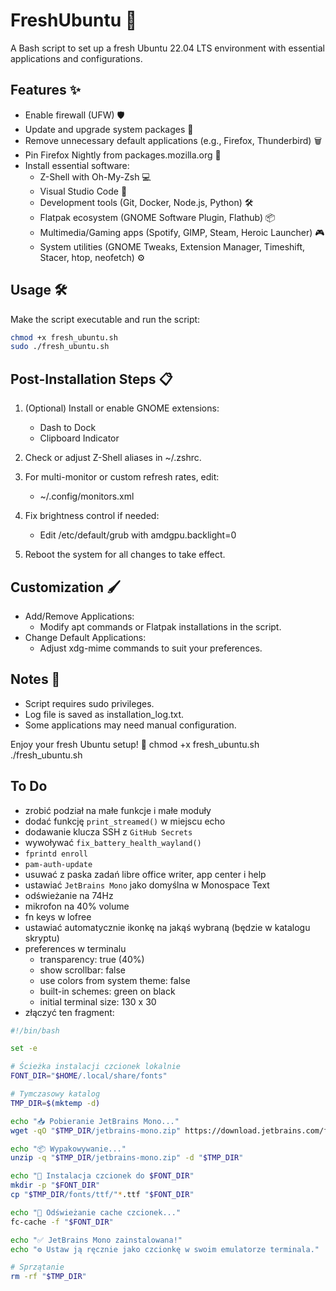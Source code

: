 # FreshUbuntu 🐧

A Bash script to set up a fresh Ubuntu 22.04 LTS environment with essential applications and configurations.

## Features ✨

- Enable firewall (UFW) 🛡️
- Update and upgrade system packages 🔄
- Remove unnecessary default applications (e.g., Firefox, Thunderbird) 🗑️
- Pin Firefox Nightly from packages.mozilla.org 🦊
- Install essential software:
  - Z-Shell with Oh-My-Zsh 💻
  - Visual Studio Code 📝
  - Development tools (Git, Docker, Node.js, Python) 🛠️
  - Flatpak ecosystem (GNOME Software Plugin, Flathub) 📦
  - Multimedia/Gaming apps (Spotify, GIMP, Steam, Heroic Launcher) 🎮
  - System utilities (GNOME Tweaks, Extension Manager, Timeshift, Stacer, htop, neofetch) ⚙️

## Usage 🛠️

Make the script executable and run the script:
   ```bash
   chmod +x fresh_ubuntu.sh
   sudo ./fresh_ubuntu.sh
   ```

## Post-Installation Steps 📋

1. (Optional) Install or enable GNOME extensions:
   - Dash to Dock
   - Clipboard Indicator

2. Check or adjust Z-Shell aliases in ~/.zshrc.

3. For multi-monitor or custom refresh rates, edit:
   - ~/.config/monitors.xml

4. Fix brightness control if needed:
   - Edit /etc/default/grub with amdgpu.backlight=0

5. Reboot the system for all changes to take effect.

## Customization 🖌️

- Add/Remove Applications:
  - Modify apt commands or Flatpak installations in the script.
- Change Default Applications:
  - Adjust xdg-mime commands to suit your preferences.

## Notes 📝

- Script requires sudo privileges.
- Log file is saved as installation_log.txt.
- Some applications may need manual configuration.

Enjoy your fresh Ubuntu setup! 🎉
   chmod +x fresh_ubuntu.sh
   ./fresh_ubuntu.sh
   
    
## To Do
- zrobić podział na małe funkcje i małe moduły
- dodać funkcję `print_streamed()` w miejscu echo
- dodawanie klucza SSH z `GitHub Secrets`
- wywoływać `fix_battery_health_wayland()`
- `fprintd enroll`
- `pam-auth-update`
- usuwać z paska zadań libre office writer, app center i help
- ustawiać `JetBrains Mono` jako domyślna w Monospace Text
- odświeżanie na 74Hz
- mikrofon na 40% volume
- fn keys w lofree
- ustawiać automatycznie ikonkę na jakąś wybraną (będzie w katalogu skryptu)
- preferences w terminalu
    - transparency: true (40%)
    - show scrollbar: false
    - use colors from system theme: false
    - built-in schemes: green on black
    - initial terminal size: 130 x 30
- złączyć ten fragment:
```bash
#!/bin/bash

set -e

# Ścieżka instalacji czcionek lokalnie
FONT_DIR="$HOME/.local/share/fonts"

# Tymczasowy katalog
TMP_DIR=$(mktemp -d)

echo "📥 Pobieranie JetBrains Mono..."
wget -qO "$TMP_DIR/jetbrains-mono.zip" https://download.jetbrains.com/fonts/JetBrainsMono-2.304.zip

echo "📦 Wypakowywanie..."
unzip -q "$TMP_DIR/jetbrains-mono.zip" -d "$TMP_DIR"

echo "📁 Instalacja czcionek do $FONT_DIR"
mkdir -p "$FONT_DIR"
cp "$TMP_DIR/fonts/ttf/"*.ttf "$FONT_DIR"

echo "🔄 Odświeżanie cache czcionek..."
fc-cache -f "$FONT_DIR"

echo "✅ JetBrains Mono zainstalowana!"
echo "⚙️ Ustaw ją ręcznie jako czcionkę w swoim emulatorze terminala."

# Sprzątanie
rm -rf "$TMP_DIR"
```
